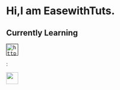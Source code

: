 # Hi,I am EasewithTuts.

## Currently Learning

<kbd>[<img title="Python" alt="http://python.org" src="https://upload.wikimedia.org/wikipedia/commons/c/c3/Python-logo-notext.svg" width="32">]()</kbd>

:

<kbd>[<img title="Gmail" alt="" src="https://upload.wikimedia.org/wikipedia/commons/thumb/7/7e/Gmail_icon_%282020%29.svg/320px-Gmail_icon_%282020%29.svg.png" width="32">](mailto:harsha200925@gmail.com)</kbd>
